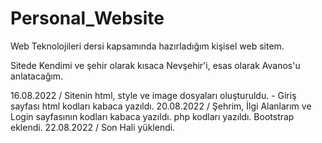 # Personal_Website
Web Teknolojileri dersi kapsamında hazırladığım kişisel web sitem.

Sitede Kendimi ve şehir olarak kısaca Nevşehir'i, esas olarak Avanos'u anlatacağım.

16.08.2022 / Sitenin html, style ve image dosyaları oluşturuldu. - Giriş sayfası html kodları kabaca yazıldı.
20.08.2022 / Şehrim, İlgi Alanlarım ve Login sayfasının kodları kabaca yazıldı. php kodları yazıldı. Bootstrap eklendi.
22.08.2022 / Son Hali yüklendi.
